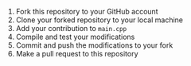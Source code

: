 1. Fork this repository to your GitHub account
2. Clone your forked repository to your local machine
3. Add your contribution to `main.cpp`
4. Compile and test your modifications
5. Commit and push the modifications to your fork
6. Make a pull request to this repository
